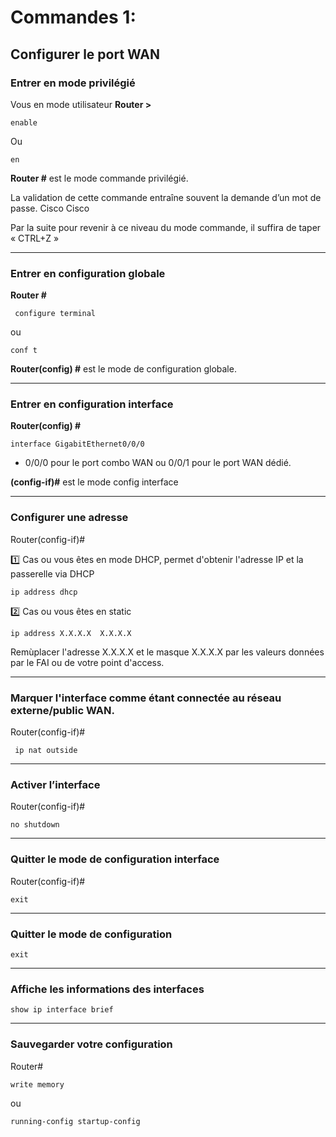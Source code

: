 # Commandes 1:

## Configurer le port WAN
                                                            
### Entrer en mode privilégié 
Vous en mode utilisateur 
**Router >**

    enable
   
  Ou 
  
    en  				                                                               
**Router #**   est le mode commande privilégié.


La validation de cette commande entraîne souvent la demande d’un mot de passe.  Cisco Cisco

Par la suite pour revenir à ce niveau du mode commande, il suffira de taper « CTRL+Z »

-----

### Entrer en configuration globale 
**Router #**

     configure terminal 
   
  ou   
  
    conf t  				                                                               

**Router(config) #** est le mode de configuration globale.

----

### Entrer en configuration interface

**Router(config) #**

    interface GigabitEthernet0/0/0  

- 0/0/0 pour le port combo WAN   ou  0/0/1 pour le port WAN dédié.


**(config-if)#** est le mode config interface 

----

### Configurer une adresse
Router(config-if)#

1️⃣ Cas ou vous êtes en mode DHCP, permet d'obtenir l'adresse IP et la passerelle via DHCP
    
    ip address dhcp

2️⃣  Cas ou vous êtes en static

    ip address X.X.X.X  X.X.X.X              

Remùplacer l'adresse X.X.X.X  et le masque X.X.X.X par les valeurs données par le FAI ou de votre point d'access.

----
###  Marquer l'interface comme étant connectée au réseau externe/public WAN.
Router(config-if)#

     ip nat outside

----
### Activer l’interface
Router(config-if)#

    no shutdown

----
###  Quitter le mode de configuration interface 
Router(config-if)#

    exit

----
###  Quitter le mode de configuration  

    exit

----
### Affiche les informations des interfaces

    show ip interface brief

----
### Sauvegarder votre configuration

 Router#

    write memory

  ou

    running-config startup-config
 

